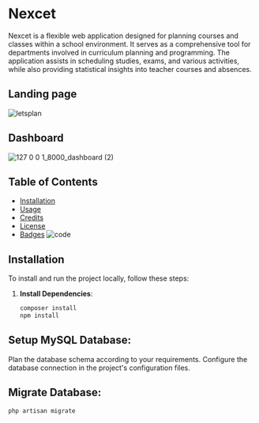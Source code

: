 # Nexcet   

Nexcet is a flexible web application designed for planning courses and classes within a school environment. It serves as a comprehensive tool for departments involved in curriculum planning and programming. The application assists in scheduling studies, exams, and various activities, while also providing statistical insights into teacher courses and absences.
## Landing page
![letsplan](https://github.com/Bruheem/Visio-/assets/117863082/1c2e1fe5-b384-475c-a57f-e1610126190b)
## Dashboard
![127 0 0 1_8000_dashboard (2)](https://github.com/Bruheem/Visio-/assets/117863082/aa682534-4056-4f96-9f8d-65f886734eab)


## Table of Contents

- [Installation](#installation)
- [Usage](#usage)
- [Credits](#credits)
- [License](#license)
- [Badges](#badges)
![code](https://github.com/Bruheem/Visio-/assets/117863082/b8b00ec0-ed89-40a9-9df3-007186f85aa5)
## Installation

To install and run the project locally, follow these steps:

1. **Install Dependencies**:
   ```bash
   composer install
   npm install
## Setup MySQL Database:

Plan the database schema according to your requirements.
Configure the database connection in the project's configuration files.
## Migrate Database:
```bash
php artisan migrate
